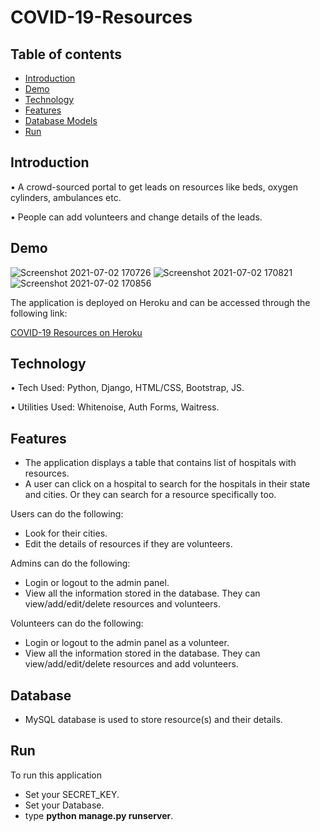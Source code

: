 # COVID-19-Resources

## Table of contents

- [Introduction](#introduction)
- [Demo](#demo)
- [Technology](#technology)
- [Features](#features)
- [Database Models](#database)
- [Run](#run)

## Introduction

• A crowd-sourced portal to get leads on resources like beds, oxygen 
cylinders, ambulances etc.

• People can add volunteers and change 
details of the leads.

## Demo

![Screenshot 2021-07-02 170726](https://user-images.githubusercontent.com/56071565/124269307-597e8180-db58-11eb-8126-8a8c64d31765.png)
![Screenshot 2021-07-02 170821](https://user-images.githubusercontent.com/56071565/124269323-5d120880-db58-11eb-989e-72c129cd00fc.png)
![Screenshot 2021-07-02 170856](https://user-images.githubusercontent.com/56071565/124269332-600cf900-db58-11eb-8de7-0e32b181feb4.png)

The application is deployed on Heroku and can be accessed through the following link:

[COVID-19 Resources on Heroku](https://covidresourcesdj.herokuapp.com/)

## Technology

• Tech Used: Python, Django, HTML/CSS, Bootstrap, JS.

• Utilities Used: Whitenoise, Auth Forms, Waitress.


## Features

- The application displays a table that contains list of hospitals with resources.
- A user can click on a hospital to search for the hospitals in their state and cities. Or they can search for a resource specifically too.

Users can do the following:

- Look for their cities.
- Edit the details of resources if they are volunteers.

Admins can do the following:

- Login or logout to the admin panel.
- View all the information stored in the database. They can view/add/edit/delete resources and volunteers.

Volunteers can do the following:

- Login or logout to the admin panel as a volunteer.
- View all the information stored in the database. They can view/add/edit/delete resources and add volunteers.


## Database

 - MySQL database is used to store resource(s) and their details.

## Run

To run this application
- Set your SECRET_KEY.
- Set your Database.
- type <b>python manage.py runserver</b>.
